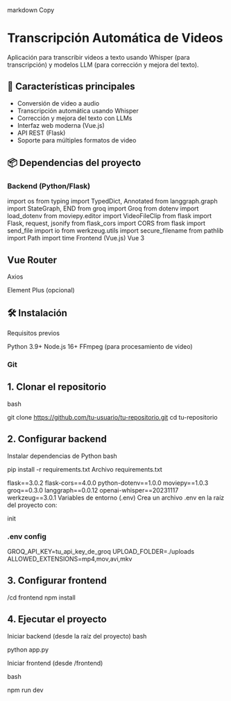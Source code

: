 markdown
Copy
# Transcripción Automática de Videos

Aplicación para transcribir videos a texto usando Whisper (para transcripción) y modelos LLM (para corrección y mejora del texto).

## 🚀 Características principales

- Conversión de video a audio
- Transcripción automática usando Whisper
- Corrección y mejora del texto con LLMs
- Interfaz web moderna (Vue.js)
- API REST (Flask)
- Soporte para múltiples formatos de video

## 📦 Dependencias del proyecto

### Backend (Python/Flask)

import os
from typing import TypedDict, Annotated
from langgraph.graph import StateGraph, END
from groq import Groq
from dotenv import load_dotenv
from moviepy.editor import VideoFileClip
from flask import Flask, request, jsonify
from flask_cors import CORS
from flask import send_file
import io
from werkzeug.utils import secure_filename
from pathlib import Path
import time
Frontend (Vue.js)
Vue 3

## Vue Router

Axios

Element Plus (opcional)

## 🛠️ Instalación
Requisitos previos

Python 3.9+
Node.js 16+
FFmpeg (para procesamiento de video)

### Git

## 1. Clonar el repositorio
bash

git clone https://github.com/tu-usuario/tu-repositorio.git
cd tu-repositorio
## 2. Configurar backend
Instalar dependencias de Python
bash

pip install -r requirements.txt
Archivo requirements.txt

flask==3.0.2
flask-cors==4.0.0
python-dotenv==1.0.0
moviepy==1.0.3
groq==0.3.0
langgraph==0.0.12
openai-whisper==20231117
werkzeug==3.0.1
Variables de entorno (.env)
Crea un archivo .env en la raíz del proyecto con:

init

###  .env config

GROQ_API_KEY=tu_api_key_de_groq
UPLOAD_FOLDER=./uploads
ALLOWED_EXTENSIONS=mp4,mov,avi,mkv
## 3. Configurar frontend


/cd frontend
npm install

## 4. Ejecutar el proyecto
Iniciar backend (desde la raíz del proyecto)
bash

python app.py

Iniciar frontend (desde /frontend)

bash

npm run dev
